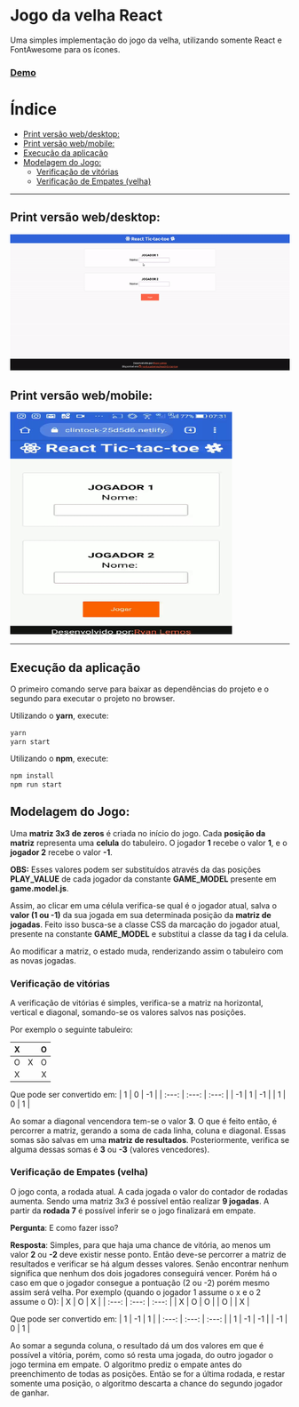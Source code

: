 # Jogo da velha React

Uma simples implementação do jogo da velha, utilizando somente React e FontAwesome para os ícones.


### [Demo](https://elated-mcclintock-25d5d6.netlify.com/)

# Índice
  - [Print versão web/desktop:](#print-vers%c3%a3o-webdesktop)
  - [Print versão web/mobile:](#print-vers%c3%a3o-webmobile)
  - [Execução da aplicação](#execu%c3%a7%c3%a3o-da-aplica%c3%a7%c3%a3o)
  - [Modelagem do Jogo:](#modelagem-do-jogo)
    - [Verificação de vitórias](#verifica%c3%a7%c3%a3o-de-vit%c3%b3rias)
    - [Verificação de Empates (velha)](#verifica%c3%a7%c3%a3o-de-empates-velha)

***

## Print versão web/desktop:

![Web Demo](.github/images/web-demo.gif "Demo Web")


## Print versão web/mobile:
<img src=".github/images/mobile-demo.gif" alt="Demo Mobile" title="Demo Mobile" width="400" height="400"/>

***

## Execução da aplicação
O primeiro comando serve para baixar as dependências do projeto e o segundo para executar o projeto no browser.

Utilizando o __yarn__, execute:

```
yarn
yarn start
```

Utilizando o __npm__, execute:

```
npm install
npm run start
```

## Modelagem do Jogo:

Uma __matriz 3x3 de zeros__ é criada no início do jogo. Cada __posição da matriz__ representa uma __celula__ do tabuleiro. O jogador __1__ recebe o valor __1__, e o __jogador 2__ recebe o valor __-1__.


__OBS:__ Esses valores podem ser substituídos através da das posições __PLAY_VALUE__ de cada jogador da constante __GAME_MODEL__ presente em __game.model.js__.

Assim, ao clicar em uma célula verifica-se qual é o jogador atual, salva o __valor (1 ou -1)__ da sua jogada em sua determinada posição da __matriz de jogadas__. Feito isso busca-se a classe CSS da marcação do jogador atual, presente na constante __GAME_MODEL__ e substitui a classe da tag __i__ da celula.

Ao modificar a matriz, o estado muda, renderizando assim o tabuleiro com as novas jogadas.


### Verificação de vitórias

A verificação de vitórias é simples, verifica-se a matriz na horizontal, vertical e diagonal, somando-se os valores salvos nas posições.

Por exemplo o seguinte tabuleiro:

|   X   |       |   O   |
| :---: | :---: | :---: |
|   O   |   X   |   O   |
|   X   |       |   X   |

Que pode ser convertido em:
|   1   |   0   |  -1   |
| :---: | :---: | :---: |
|  -1   |   1   |  -1   |
|   1   |   0   |   1   |

Ao somar a diagonal vencendora tem-se o valor __3__. O que é feito então, é percorrer a matriz, gerando a soma de cada linha, coluna e diagonal. Essas somas são salvas em uma __matriz de resultados__. Posteriormente, verifica se alguma dessas somas é __3__ ou __-3__ (valores vencedores).

### Verificação de Empates (velha)

O jogo conta, a rodada atual. A cada jogada o valor do contador de rodadas aumenta. Sendo uma matriz 3x3 é possível então realizar __9 jogadas__. A partir da __rodada 7__ é possível inferir se o jogo finalizará em empate.

__Pergunta__: E como fazer isso?

__Resposta__: Simples, para que haja uma chance de vitória, ao menos um valor __2__ ou __-2__ deve existir nesse ponto. Então deve-se percorrer a matriz de resultados e verificar se há algum desses valores. Senão encontrar nenhum significa que nenhum dos dois jogadores conseguirá vencer.
Porém há o caso em que o jogador consegue a pontuação (2 ou -2) porém mesmo assim será velha. Por exemplo (quando o jogador 1 assume o x e o 2 assume o O):
|   X   |   O   |   X   |
| :---: | :---: | :---: |
|   X   |   O   |   O   |
|   O   |       |   X   |

Que pode ser convertido em:
|   1   |  -1   |   1   |
| :---: | :---: | :---: |
|   1   |  -1   |  -1   |
|  -1   |   0   |   1   |

Ao somar a segunda coluna, o resultado dá um dos valores em que é possível a vitória, porém, como só resta uma jogada, do outro jogador o jogo termina em empate. O algoritmo prediz o empate antes do preenchimento de todas as posições. Então se for a última rodada, e restar somente uma posição, o algoritmo descarta a chance do segundo jogador de ganhar.
